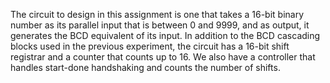  The circuit to design in this assignment is one that takes a 16-bit binary number as its parallel input that is between 0 and 9999, and as output, it generates the BCD equivalent of its input. In addition to the BCD cascading blocks used in the previous experiment, the circuit has a 16-bit shift registrar and a counter that counts up to 16. We also have a controller that handles start-done handshaking and counts the number of shifts.
